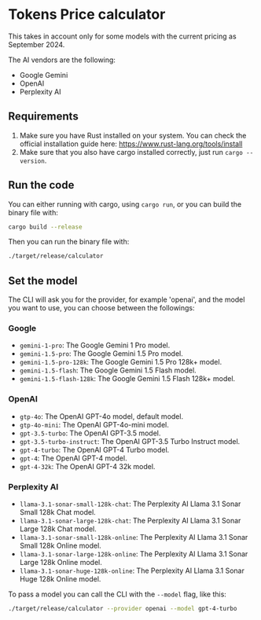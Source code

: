 # Tokens Price calculator

This takes in account only for some models with the current pricing as September 2024.

The AI vendors are the following:

- Google Gemini
- OpenAI
- Perplexity AI

## Requirements

1. Make sure you have Rust installed on your system. You can check the official installation guide here: https://www.rust-lang.org/tools/install
2. Make sure that you also have cargo installed correctly, just run `cargo --version`.

## Run the code

You can either running with cargo, using `cargo run`, or you can build the binary file with:

```sh
cargo build --release
```

Then you can run the binary file with:

```sh
./target/release/calculator
```

## Set the model

The CLI will ask you for the provider, for example 'openai', and the model you want to use, you can choose between the followings:

### Google

- `gemini-1-pro`: The Google Gemini 1 Pro model.
- `gemini-1.5-pro`: The Google Gemini 1.5 Pro model.
- `gemini-1.5-pro-128k`: The Google Gemini 1.5 Pro 128k+ model.
- `gemini-1.5-flash`: The Google Gemini 1.5 Flash model.
- `gemini-1.5-flash-128k`: The Google Gemini 1.5 Flash 128k+ model.

### OpenAI

- `gtp-4o`: The OpenAI GPT-4o model, default model.
- `gtp-4o-mini`: The OpenAI GPT-4o-mini model.
- `gpt-3.5-turbo`: The OpenAI GPT-3.5 model.
- `gpt-3.5-turbo-instruct`: The OpenAI GPT-3.5 Turbo Instruct model.
- `gpt-4-turbo`: The OpenAI GPT-4 Turbo model.
- `gpt-4`: The OpenAI GPT-4 model.
- `gpt-4-32k`: The OpenAI GPT-4 32k model.

### Perplexity AI

- `llama-3.1-sonar-small-128k-chat`: The Perplexity AI Llama 3.1 Sonar Small 128k Chat model.
- `llama-3.1-sonar-large-128k-chat`: The Perplexity AI Llama 3.1 Sonar Large 128k Chat model.
- `llama-3.1-sonar-small-128k-online`: The Perplexity AI Llama 3.1 Sonar Small 128k Online model.
- `llama-3.1-sonar-large-128k-online`: The Perplexity AI Llama 3.1 Sonar Large 128k Online model.
- `llama-3.1-sonar-huge-128k-online`: The Perplexity AI Llama 3.1 Sonar Huge 128k Online model.

To pass a model you can call the CLI with the `--model` flag, like this:

```sh
./target/release/calculator --provider openai --model gpt-4-turbo
```
